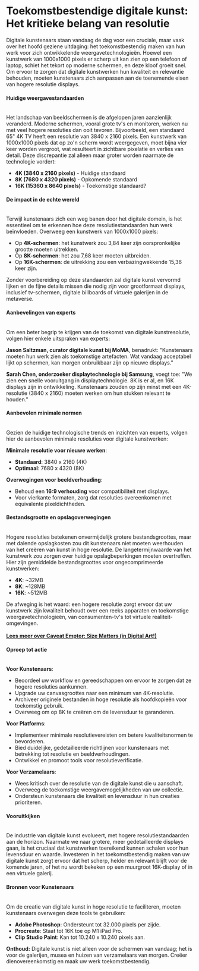 # Toekomstbestendige digitale kunst: Het kritieke belang van resolutie

Digitale kunstenaars staan vandaag de dag voor een cruciale, maar vaak over het hoofd geziene uitdaging: het toekomstbestendig maken van hun werk voor zich ontwikkelende weergavetechnologieën. Hoewel een kunstwerk van 1000x1000 pixels er scherp uit kan zien op een telefoon of laptop, schiet het tekort op moderne schermen, en deze kloof groeit snel. Om ervoor te zorgen dat digitale kunstwerken hun kwaliteit en relevantie behouden, moeten kunstenaars zich aanpassen aan de toenemende eisen van hogere resolutie displays.

#### Huidige weergavestandaarden <a href="#ember965" id="ember965"></a>

\
Het landschap van beeldschermen is de afgelopen jaren aanzienlijk veranderd. Moderne schermen, vooral grote tv's en monitoren, werken nu met veel hogere resoluties dan ooit tevoren. Bijvoorbeeld, een standaard 65" 4K TV heeft een resolutie van 3840 x 2160 pixels. Een kunstwerk van 1000x1000 pixels dat op zo'n scherm wordt weergegeven, moet bijna vier keer worden vergroot, wat resulteert in zichtbare pixelatie en verlies van detail. Deze discrepantie zal alleen maar groter worden naarmate de technologie vordert:

* **4K (3840 x 2160 pixels)** - Huidige standaard
* **8K (7680 x 4320 pixels)** - Opkomende standaard
* **16K (15360 x 8640 pixels)** - Toekomstige standaard?

#### De impact in de echte wereld <a href="#ember968" id="ember968"></a>

\
Terwijl kunstenaars zich een weg banen door het digitale domein, is het essentieel om te erkennen hoe deze resolutiestandaarden hun werk beïnvloeden. Overweeg een kunstwerk van 1000x1000 pixels:

* Op **4K-schermen**: het kunstwerk zou 3,84 keer zijn oorspronkelijke grootte moeten uitrekken.
* Op **8K-schermen**: het zou 7,68 keer moeten uitbreiden.
* Op **16K-schermen**: de uitrekking zou een verbazingwekkende 15,36 keer zijn.

Zonder voorbereiding op deze standaarden zal digitale kunst vervormd lijken en de fijne details missen die nodig zijn voor grootformaat displays, inclusief tv-schermen, digitale billboards of virtuele galerijen in de metaverse.

#### Aanbevelingen van experts <a href="#ember972" id="ember972"></a>

\
Om een beter begrip te krijgen van de toekomst van digitale kunstresolutie, volgen hier enkele uitspraken van experts:

**Jason Saltzman, curator digitale kunst bij MoMA**, benadrukt: "Kunstenaars moeten hun werk zien als toekomstige artefacten. Wat vandaag acceptabel lijkt op schermen, kan morgen onbruikbaar zijn op nieuwe displays."

**Sarah Chen, onderzoeker displaytechnologie bij Samsung**, voegt toe: "We zien een snelle vooruitgang in displaytechnologie. 8K is er al, en 16K displays zijn in ontwikkeling. Kunstenaars zouden op zijn minst met een 4K-resolutie (3840 x 2160) moeten werken om hun stukken relevant te houden."

#### Aanbevolen minimale normen <a href="#ember976" id="ember976"></a>

\
Gezien de huidige technologische trends en inzichten van experts, volgen hier de aanbevolen minimale resoluties voor digitale kunstwerken:

**Minimale resolutie voor nieuwe werken**:

* **Standaard**: 3840 x 2160 (4K)
* **Optimaal**: 7680 x 4320 (8K)

**Overwegingen voor beeldverhouding**:

* Behoud een **16:9 verhouding** voor compatibiliteit met displays.
* Voor vierkante formaten, zorg dat resoluties overeenkomen met equivalente pixeldichtheden.

#### Bestandsgrootte en opslagoverwegingen <a href="#ember982" id="ember982"></a>

\
Hogere resoluties betekenen onvermijdelijk grotere bestandsgroottes, maar met dalende opslagkosten zou dit kunstenaars niet moeten weerhouden van het creëren van kunst in hoge resolutie. De langetermijnwaarde van het kunstwerk zou zorgen over huidige opslagbeperkingen moeten overtreffen. Hier zijn gemiddelde bestandsgroottes voor ongecomprimeerde kunstwerken:

* **4K**: \~32MB
* **8K**: \~128MB
* **16K**: \~512MB

De afweging is het waard: een hogere resolutie zorgt ervoor dat uw kunstwerk zijn kwaliteit behoudt over een reeks apparaten en toekomstige weergavetechnologieën, van consumenten-tv's tot virtuele realiteit-omgevingen.\
\
[**Lees meer over Caveat Emptor: Size Matters (in Digital Art!)**](caveat-emptor-size-matters-in-digital-art.md)

#### Oproep tot actie <a href="#ember986" id="ember986"></a>

\
**Voor Kunstenaars**:

* Beoordeel uw workflow en gereedschappen om ervoor te zorgen dat ze hogere resoluties aankunnen.
* Upgrade uw canvasgroottes naar een minimum van 4K-resolutie.
* Archiveer originele bestanden in hoge resolutie als hoofdkopieën voor toekomstig gebruik.
* Overweeg om op 8K te creëren om de levensduur te garanderen.

**Voor Platforms**:

* Implementeer minimale resolutievereisten om betere kwaliteitsnormen te bevorderen.
* Bied duidelijke, gedetailleerde richtlijnen voor kunstenaars met betrekking tot resolutie en beeldverhoudingen.
* Ontwikkel en promoot tools voor resolutieverificatie.

**Voor Verzamelaars**:

* Wees kritisch over de resolutie van de digitale kunst die u aanschaft.
* Overweeg de toekomstige weergavemogelijkheden van uw collectie.
* Ondersteun kunstenaars die kwaliteit en levensduur in hun creaties prioriteren.

#### Vooruitkijken <a href="#ember993" id="ember993"></a>

\
De industrie van digitale kunst evolueert, met hogere resolutiestandaarden aan de horizon. Naarmate we naar grotere, meer gedetailleerde displays gaan, is het cruciaal dat kunstwerken toereikend kunnen schalen voor hun levensduur en waarde. Investeren in het toekomstbestendig maken van uw digitale kunst zorgt ervoor dat het scherp, helder en relevant blijft voor de komende jaren, of het nu wordt bekeken op een muurgroot 16K-display of in een virtuele galerij.

#### Bronnen voor Kunstenaars <a href="#ember995" id="ember995"></a>

\
Om de creatie van digitale kunst in hoge resolutie te faciliteren, moeten kunstenaars overwegen deze tools te gebruiken:

* **Adobe Photoshop**: Ondersteunt tot 32.000 pixels per zijde.
* **Procreate**: Staat tot 16K toe op M1 iPad Pro.
* **Clip Studio Paint**: Kan tot 10.240 x 10.240 pixels aan.

**Onthoud:** Digitale kunst is niet alleen voor de schermen van vandaag; het is voor de galerijen, musea en huizen van verzamelaars van morgen. Creëer dienovereenkomstig en maak uw werk toekomstbestendig.
